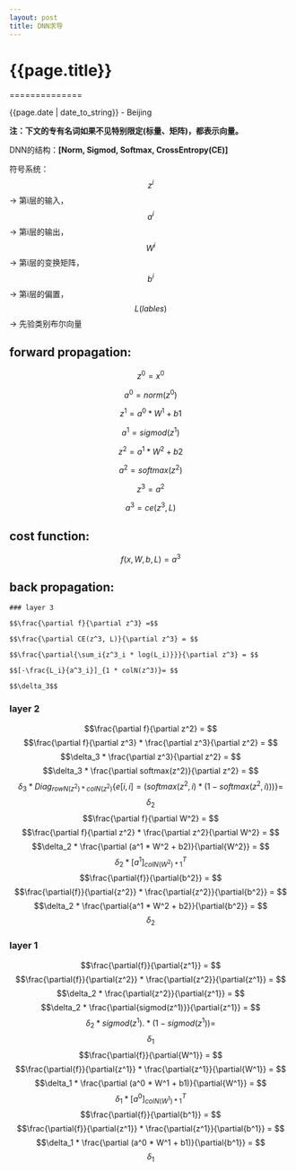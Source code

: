 ```yaml
---
layout: post
title: DNN求导
---
```


# {{page.title}}
==============

<p class="meta">{{page.date | date_to_string}} - Beijing</p>

**注：下文的专有名词如果不见特别限定(标量、矩阵)，都表示向量。**

DNN的结构：**[Norm, Sigmod, Softmax, CrossEntropy(CE)]**

符号系统：$$z^i$$ -> 第i层的输入，$$a^i$$ -> 第i层的输出，$$W^i$$ -> 第i层的变换矩阵，$$b^i$$ -> 第i层的偏置，$$L(lables)$$ -> 先验类别布尔向量

## forward propagation:

$$z^0 = x^0$$

$$a^0 = norm(z^0)$$

$$z^1 = a^0 * W^1 + b1$$

$$a^1 = sigmod(z^1)$$

$$z^2 = a^1 * W^2 + b2$$

$$a^2 = softmax(z^2)$$

$$z^3 = a^2$$

$$a^3 = ce(z^3, L)$$

## cost function: 

$$f(x, W, b, L) = a^3 $$

## back propagation:

    ### layer 3

    $$\frac{\partial f}{\partial z^3} =$$

    $$\frac{\partial CE(z^3, L)}{\partial z^3} = $$

    $$\frac{\partial{\sum_i{z^3_i * log(L_i)}}}{\partial z^3} = $$

    $$[-\frac{L_i}{a^3_i}]_{1 * colN(z^3)}= $$

    $$\delta_3$$

### layer 2
$$\frac{\partial f}{\partial z^2} = $$
$$\frac{\partial f}{\partial z^3} * \frac{\partial z^3}{\partial z^2} = $$
$$\delta_3 * \frac{\partial z^3}{\partial z^2} = $$
$$\delta_3 * \frac{\partial softmax(z^2)}{\partial z^2} = $$
$$\delta_3 * Diag_{rowN(z^2) * colN(z^2)} \{e[i, i] = (softmax(z^2, i) * (1 - softmax(z^2, i)))\} = $$
$$\delta_2$$
$$\frac{\partial f}{\partial W^2} = $$
$$\frac{\partial f}{\partial z^2} * \frac{\partial z^2}{\partial W^2} = $$
$$\delta_2 * \frac{\partial (a^1 * W^2 + b2)}{\partial{W^2}} = $$
$$\delta_2 * [a^1]^T_{colN(W^2)*1}$$
$$\frac{\partial{f}}{\partial{b^2}} = $$
$$\frac{\partial{f}}{\partial{z^2}} * \frac{\partial{z^2}}{\partial{b^2}} = $$
$$\delta_2 * \frac{\partial{a^1 * W^2 + b2}}{\partial{b^2}} = $$
$$\delta_2$$

### layer 1
$$\frac{\partial{f}}{\partial{z^1}} = $$
$$\frac{\partial{f}}{\partial{z^2}} * \frac{\partial{z^2}}{\partial{z^1}} = $$
$$\delta_2 * \frac{\partial{z^2}}{\partial{z^1}} = $$
$$\delta_2 * \frac{\partial{sigmod(z^1)}}{\partial{z^1}} = $$
$$\delta_2 * sigmod(z^1) .* (1 - sigmod(z^1)) = $$
$$\delta_1$$
$$\frac{\partial{f}}{\partial{W^1}} = $$
$$\frac{\partial{f}}{\partial{z^1}} * \frac{\partial{z^1}}{\partial{W^1}} = $$
$$\delta_1 * \frac{\partial (a^0 * W^1 + b1)}{\partial{W^1}} = $$
$$\delta_1 * [a^0]^T_{colN(W^1)*1}$$
$$\frac{\partial{f}}{\partial{b^1}} = $$
$$\frac{\partial{f}}{\partial{z^1}} * \frac{\partial{z^1}}{\partial{b^1}} = $$
$$\delta_1 * \frac{\partial (a^0 * W^1 + b1)}{\partial{b^1}} = $$
$$\delta_1$$
